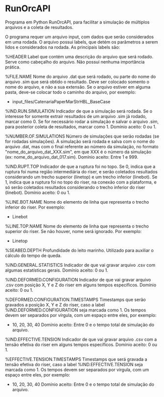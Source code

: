 # RunOrcAPI

Programa em Python RunOrcAPI, para facilitar a simulação de múltiplos arquivos e a coleta de resultados.

O programa requer um arquivo input, com dados que serão considerados em uma rodada. O arquivo possui labels, que detém os parâmetros a serem lidos e considerados na rodada. As principais labels são:

%HEADER
Label que contém uma descrição do arquivo que será rodado. Serve como cabeçalho do arquivo. Não possui nenhuma importância prática.

%FILE.NAME
Nome do arquivo .dat que será rodado, ou parte do nome do arquivo .sim que será obtido o resultado. Deve ser colocado somento o nome do arquivo, e não a sua extensão. Se o arquivo estiver em alguma pasta, deve-se colocar todo o caminho do arquivo, por exemplo:
 - input_files/CatenariaPaperMarStrHBL_BaseCase

%IND.RUN.SIMULATION
Indicador de que a simulação será rodada. Se o interesse for somente extrair resultados de um arquivo .sim já rodado, marcar como 0. Se for necessário rodar a simulação e salvar o arquivo .sim, para posterior coleta de resultados, marcar como 1.
Domínio aceito: 0 ou 1.

%NUMBER.OF.SIMULATIONS
Número de simulações que serão rodadas (se for rodadas simulações). A simulação será rodada e salva com o nome do arquivo .dat, mas com o final referente ao número da simulação, no formato "nome_do_arquivo_dat_XXX.sim", em que XXX é o número da simulação (ex: nome_do_arquivo_dat_017.sim).
Domínio aceito: Entre 1 e 999.

%IND.RUPT.TOP
Indicador de que a ruptura foi no topo. Se 0, indica que a ruptura foi numa região intermediária do riser, e serão coletados resultados considerando um trecho superior (linetop) e um trecho inferior (linebot). Se 1, indica que a ruptura foi no topo do riser, na conexão com a plataforma, e só serão coletados resultados considerando o trecho inferior do riser (linebot).
Domínio aceito: 0 ou 1.

%LINE.BOT.NAME
Nome do elemento de linha que representa o trecho inferior do riser. Por exemplo:
 - Linebot

%LINE.TOP.NAME
Nome do elemento de linha que representa o trecho superior do riser. Se não houver, nome será ignorado. Por exemplo:
 - Linetop

%SEABED.DEPTH
Profundidade do leito marinho. Utilizado para auxiliar o cálculo do tempo de queda.

%IND.GENERAL.STATISTICS
Indicador de que vai gravar arquivo .csv com algumas estatísticas gerais. 
Domínio aceito: 0 ou 1.

%IND.DEFORMED.CONFIGURATION
Indicador de que vai gravar arquivo .csv com posição X, Y e Z do riser em alguns tempos específicos. 
Domínio aceito: 0 ou 1.

%DEFORMED.CONFIGURATION.TIMESTAMPS
Timestamps que serão gravados a posição X, Y e Z do riser, caso a label %IND.DEFORMED.CONFIGURATION seja marcada como 1. Os tempos devem ser separados por vírgula, com um espaço entre eles, por exemplo:
 - 10, 20, 30, 40
Domínio aceito: Entre 0 e o tempo total de simulação do arquivo.

%IND.EFFECTIVE.TENSION
Indicador de que vai gravar arquivo .csv com a tensão efetiva do riser em alguns tempos específicos. 
Domínio aceito: 0 ou 1.

%EFFECTIVE.TENSION.TIMESTAMPS
Timestamps que será gravada a tensão efetiva do riser, caso a label %IND.EFFECTIVE.TENSION seja marcada como 1. Os tempos devem ser separados por vírgula, com um espaço entre eles, por exemplo:
 - 10, 20, 30, 40
Domínio aceito: Entre 0 e o tempo total de simulação do arquivo.


